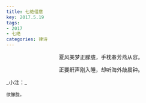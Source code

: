 ```yaml
---
title: 七绝借意
key: 2017.5.19
tags: 
- 2017
- 七绝
categories: 律诗
---
```


<p align="center">夏风美梦正朦胧，手枕春芳燕从容。
</p>
<p align="center">正要鼾声刚入睡，却听海外敲晨钟。
</p>
_小注：_

```
欲朦胧。
```
